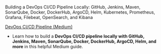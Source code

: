 Building a DevOps CI/CD Pipeline Locally: GitHub, Jenkins, Maven, SonarQube, Docker, DockerHub, ArgoCD, Helm, Kubernetes, Prometheus, Grafana, Filebeat, OpenSearch, and Kibana

[DevOps CI/CD Pipeline (Medium)](https://medium.com/@deepakkr35/building-a-devops-ci-cd-pipeline-locally-github-jenkins-maven-sonarqube-docker-dockerhub-ba5cf7d58074)

- Learn how to build a **DevOps CI/CD pipeline locally with GitHub, Jenkins, Maven, SonarQube, Docker, DockerHub, ArgoCD, Helm, and more** in this helpful Medium guide.
